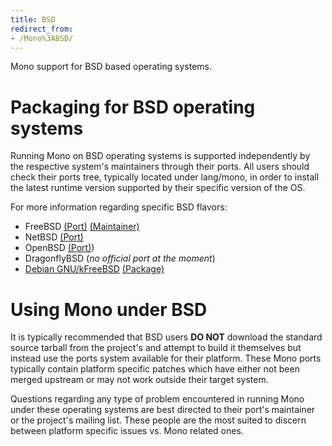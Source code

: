 ```yaml
---
title: BSD
redirect_from:
- /Mono%3ABSD/
---
```


Mono support for BSD based operating systems.

Packaging for BSD operating systems
===================================

Running Mono on BSD operating systems is supported independently by the respective system's maintainers through their ports. All users should check their ports tree, typically located under lang/mono, in order to install the latest runtime version supported by their specific version of the OS.

For more information regarding specific BSD flavors:
- FreeBSD [(Port)](http://www.freebsd.org/cgi/cvsweb.cgi/ports/lang/mono/) [(Maintainer)](http://code.google.com/p/bsd-sharp/)
- NetBSD [(Port)](http://cvsweb.netbsd.org/bsdweb.cgi/pkgsrc/lang/mono/)
- OpenBSD [(Port)](http://www.openbsd.org/cgi-bin/cvsweb/ports/lang/mono/))
- DragonflyBSD (*no official port at the moment*)
- [Debian GNU/kFreeBSD](http://www.debian.org/ports/kfreebsd-gnu/) [(Package)](https://packages.debian.org/unstable/interpreters/mono-runtime)

Using Mono under BSD
======================

It is typically recommended that BSD users **DO NOT** download the standard source tarball from the project's and attempt to build it themselves but instead use the ports system available for their platform. These Mono ports typically contain platform specific patches which have either not been merged upstream or may not work outside their target system.

Questions regarding any type of problem encountered in running Mono under these operating systems are best directed to their port's maintainer or the project's mailing list. These people are the most suited to discern between platform specific issues vs. Mono related ones.
